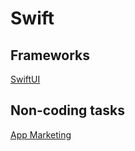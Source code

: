 # Swift

## Frameworks
[SwiftUI](SwiftUI/README.md)

## Non-coding tasks
[App Marketing](AppMarketing/README.md)
